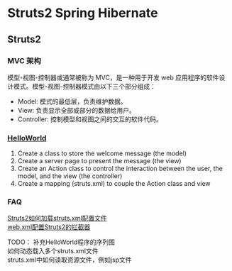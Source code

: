 Struts2 Spring Hibernate
=====


## Struts2  
### MVC 架构  
模型-视图-控制器或通常被称为 MVC，是一种用于开发 web 应用程序的软件设计模式。模型-视图-控制器模式由以下三个部分组成：
- Model: 模式的最低层，负责维护数据。  
- View: 负责显示全部或部分的数据给用户。  
- Controller: 控制模型和视图之间的交互的软件代码。  

### [HelloWorld](http://struts.apache.org/docs/hello-world-using-struts-2.html)  
1. Create a class to store the welcome message (the model)  
2. Create a server page to present the message (the view)  
3. Create an Action class to control the interaction between the user, the model, and the view (the controller)  
4. Create a mapping (struts.xml) to couple the Action class and view  


### FAQ  
[Struts2如何加载struts.xml配置文件](http://blog.csdn.net/zht666/article/details/8980451)  
[web.xml配置Struts2的拦截器](http://struts.apache.org/docs/webxml.html)  

TODO：
补充HelloWorld程序的序列图   
如何动态载入多个struts.xml文件  
struts.xml中如何读取资源文件，例如jsp文件  
